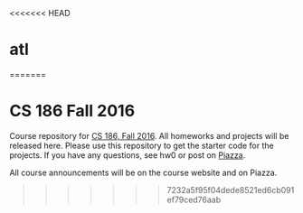 <<<<<<< HEAD
# atl
=======
# CS 186 Fall 2016

Course repository for [CS 186, Fall 2016](http://cs186berkeley.net). All
homeworks and projects will be released here. Please use this repository to
get the starter code for the projects. If you have any questions, see hw0 or
post on [Piazza](https://piazza.com/class/is0phopc27275j).

All course announcements will be on the course website and on Piazza.
>>>>>>> 7232a5f95f04dede8521ed6cb091ef79ced76aab
